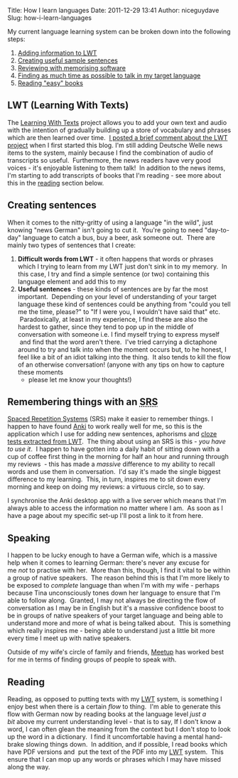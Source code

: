 Title: How I learn languages
Date: 2011-12-29 13:41
Author: niceguydave
Slug: how-i-learn-languages

My current language learning system can be broken down into the
following steps:

1.  [Adding information to
    <abbr title="Learning With Texts">LWT</abbr>](#lwt)
2.  [Creating useful sample sentences](#sample_sentences)
3.  [Reviewing with memorising software](#anki)
4.  [Finding as much time as possible to talk in my target
    language](#speaking)
5.  [Reading "easy" books](#reading)

LWT (Learning With Texts)
-------------------------

The [Learning With
Texts](http://lwt.sourceforge.net/ "Learning With Texts") project allows
you to add your own text and audio with the intention of gradually
building up a store of vocabulary and phrases which are then learned
over time.  [I posted a brief comment about the LWT
project](http://lingoschmingo.com/2011/11/13/first-week-review/ "First week: review")
when I first started this blog. I'm still adding Deutsche Welle news
items to the system, mainly because I find the combination of audio of
transcripts so useful.  Furthermore, the news readers have very good
voices - it's enjoyable listening to them talk!  In addition to the news
items, I'm starting to add transcripts of books that I'm reading - see
more about this in the [reading](#reading) section below.

Creating sentences
------------------

When it comes to the nitty-gritty of using a language "in the wild",
just knowing "news German" isn't going to cut it.  You're going to need
"day-to-day" language to catch a bus, buy a beer, ask someone out.
 There are mainly two types of sentences that I create:

1.  **Difficult words from LWT** - it often happens that words or
    phrases which I trying to learn from my LWT just don't sink in to my
    memory.  In this case, I try and find a simple sentence (or two)
    containing this language element and add this to my
2.  **Useful sentences** - these kinds of sentences are by far the most
    important.  Depending on your level of understanding of your target
    language these kind of sentences could be anything from "could you
    tell me the time, please?" to "If I were you, I wouldn't have said
    that" etc.  Paradoxically, at least in my experience, I find these
    are also the hardest to gather, since they tend to pop up in the
    middle of conversation with someone i.e. I find myself trying to
    express myself  and find that the word aren't there.  I've tried
    carrying a dictaphone around to try and talk into when the moment
    occurs but, to he honest, I feel like a bit of an idiot talking into
    the thing.  It also tends to kill the flow of an otherwise
    conversation! (anyone with any tips on how to capture these moments
    - please let me know your thoughts!)

Remembering things with an <abbr title="Spaced Repetition System">SRS</abbr>
----------------------------------------------------------------------------

[Spaced Repetition
Systems](http://en.wikipedia.org/wiki/Spaced_repetition_system) (SRS)
make it easier to remember things. I happen to have found
[Anki](http://ankisrs.net/ "Anki") to work really well for me, so this
is the application which I use for adding new sentences, aphorisms and
[cloze tests extracted from
LWT](http://www.livinginthemiddlekingdom.com/2011/09/26/how-to-export-learning-with-texts-terms-to-anki-the-easy-way/).
 The thing about using an SRS is this - *you have to use it*.  I happen
to have gotten into a daily habit of sitting down with a cup of coffee
first thing in the morning for half an hour and running through my
reviews  - this has made a *massive* difference to my ability to recall
words and use them in conversation.  I'd say it's made the single
biggest difference to my learning.  This, in turn, inspires me to sit
down every morning and keep on doing my reviews: a virtuous circle, so
to say.

I synchronise the Anki desktop app with a live server which means that
I'm always able to access the information no matter where I am.  As soon
as I have a page about my specific set-up I'll post a link to it from
here.

Speaking
--------

I happen to be lucky enough to have a German wife, which is a massive
help when it comes to learning German: there's never any excuse for
me *not* to practise with her.  More than this, though, I find it vital
to be within a group of native speakers.  The reason behind this is that
I'm more likely to be exposed to *complete* language than when I'm with
my wife - perhaps because Tina unconsciously tones down her language to
ensure that I'm able to follow along.  Granted, I may not always be
directing the flow of conversation as I may be in English but it's a
massive confidence boost to be in groups of native speakers of your
target language and being able to understand more and more of what is
being talked about.  This is something which really inspires me - being
able to understand just a little bit more every time I meet up with
native speakers.

Outside of my wife's circle of family and
friends, [Meetup](http://www.meetup.com/) has worked best for me in
terms of finding groups of people to speak with.

Reading
-------

Reading, as opposed to putting texts with my [LWT](#lwt) system, is
something I enjoy best when there is a certain *flow* to thing.  I'm
able to generate this flow with German now by reading books at the
language level *just a bit* above my current understanding level - that
is to say, If I don't know a word, I can often glean the meaning from
the context but I don't stop to look up the word in a dictionary.  I
find it uncomfortable having a mental hand-brake slowing things down.
 In addition, and if possible, I read books which have PDF versions and
 put the text of the PDF into my [LWT](#lwt) system.  This ensure that I
can mop up any words or phrases which I may have missed along the way.
